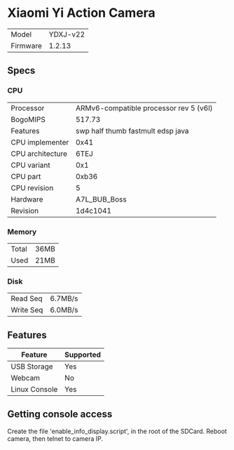 # Xiaomi Yi Action Camera
| | |
|----------|-----------|
| Model    | YDXJ-v22  |
| Firmware | 1.2.13    |

## Specs

### CPU
| | |
|------------------|-----------------------------------------|
| Processor        | ARMv6-compatible processor rev 5 (v6l)  |
| BogoMIPS         | 517.73                                  |
| Features         | swp half thumb fastmult edsp java       |
| CPU implementer  | 0x41                                    |
| CPU architecture | 6TEJ                                    |
| CPU variant      | 0x1                                     |
| CPU part         | 0xb36                                   |
| CPU revision     | 5                                       |
| Hardware         | A7L_BUB_Boss                            |
| Revision         | 1d4c1041                                |

### Memory
| | |
|----------|------|
| Total    | 36MB |
| Used     | 21MB |

### Disk
| | |
|-----------|---------|
| Read Seq  | 6.7MB/s |
| Write Seq | 6.0MB/s |

## Features
| Feature       | Supported |
|---------------|-----------|
| USB Storage   | Yes       |
| Webcam        | No        |
| Linux Console | Yes       |

## Getting console access
Create the file 'enable_info_display.script', in the root of the SDCard. Reboot camera, then telnet to camera IP.
